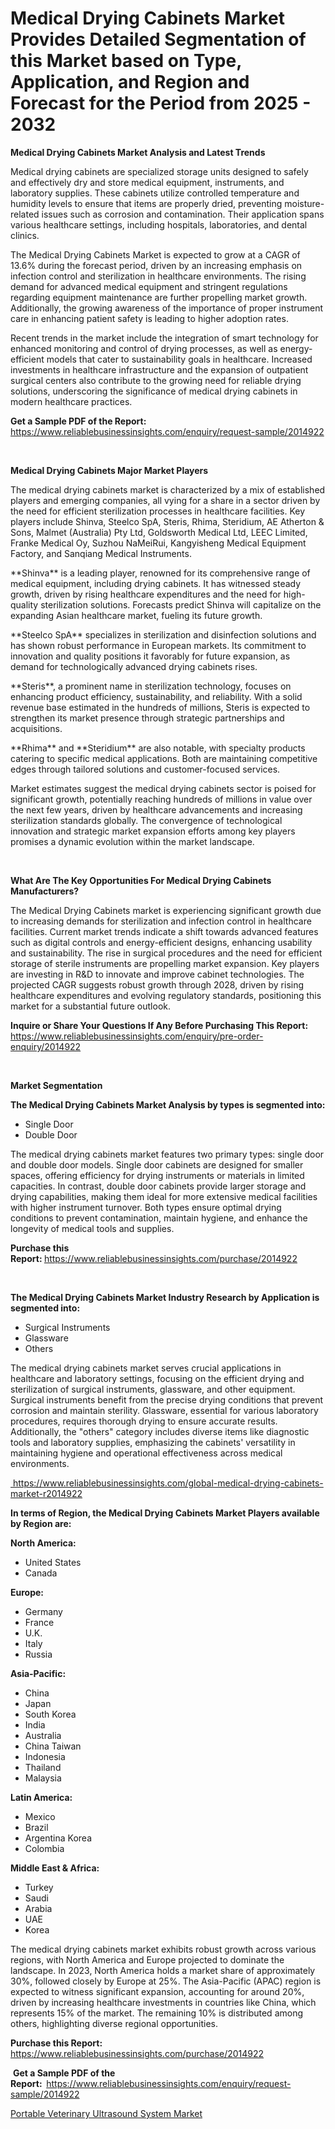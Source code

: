 <p><h1>Medical Drying Cabinets Market Provides Detailed Segmentation of this Market based on Type, Application, and Region and Forecast for the Period from 2025 - 2032</h1></p><p><strong>Medical Drying Cabinets Market Analysis and Latest Trends</strong></p>
<p><p>Medical drying cabinets are specialized storage units designed to safely and effectively dry and store medical equipment, instruments, and laboratory supplies. These cabinets utilize controlled temperature and humidity levels to ensure that items are properly dried, preventing moisture-related issues such as corrosion and contamination. Their application spans various healthcare settings, including hospitals, laboratories, and dental clinics.</p><p>The Medical Drying Cabinets Market is expected to grow at a CAGR of 13.6% during the forecast period, driven by an increasing emphasis on infection control and sterilization in healthcare environments. The rising demand for advanced medical equipment and stringent regulations regarding equipment maintenance are further propelling market growth. Additionally, the growing awareness of the importance of proper instrument care in enhancing patient safety is leading to higher adoption rates.</p><p>Recent trends in the market include the integration of smart technology for enhanced monitoring and control of drying processes, as well as energy-efficient models that cater to sustainability goals in healthcare. Increased investments in healthcare infrastructure and the expansion of outpatient surgical centers also contribute to the growing need for reliable drying solutions, underscoring the significance of medical drying cabinets in modern healthcare practices.</p></p>
<p><strong>Get a Sample PDF of the Report:&nbsp;</strong> <a href="https://www.reliablebusinessinsights.com/enquiry/request-sample/2014922?utm_campaign=3020&utm_medium=2&utm_source=Github&utm_content=ia&utm_term=04032025&utm_id=medical-drying-cabinets">https://www.reliablebusinessinsights.com/enquiry/request-sample/2014922</a></p>
<p>&nbsp;</p>
<p><strong>Medical Drying Cabinets Major Market Players</strong></p>
<p><p>The medical drying cabinets market is characterized by a mix of established players and emerging companies, all vying for a share in a sector driven by the need for efficient sterilization processes in healthcare facilities. Key players include Shinva, Steelco SpA, Steris, Rhima, Steridium, AE Atherton & Sons, Malmet (Australia) Pty Ltd, Goldsworth Medical Ltd, LEEC Limited, Franke Medical Oy, Suzhou NaMeiRui, Kangyisheng Medical Equipment Factory, and Sanqiang Medical Instruments.</p><p>**Shinva** is a leading player, renowned for its comprehensive range of medical equipment, including drying cabinets. It has witnessed steady growth, driven by rising healthcare expenditures and the need for high-quality sterilization solutions. Forecasts predict Shinva will capitalize on the expanding Asian healthcare market, fueling its future growth.</p><p>**Steelco SpA** specializes in sterilization and disinfection solutions and has shown robust performance in European markets. Its commitment to innovation and quality positions it favorably for future expansion, as demand for technologically advanced drying cabinets rises.</p><p>**Steris**, a prominent name in sterilization technology, focuses on enhancing product efficiency, sustainability, and reliability. With a solid revenue base estimated in the hundreds of millions, Steris is expected to strengthen its market presence through strategic partnerships and acquisitions.</p><p>**Rhima** and **Steridium** are also notable, with specialty products catering to specific medical applications. Both are maintaining competitive edges through tailored solutions and customer-focused services. </p><p>Market estimates suggest the medical drying cabinets sector is poised for significant growth, potentially reaching hundreds of millions in value over the next few years, driven by healthcare advancements and increasing sterilization standards globally. The convergence of technological innovation and strategic market expansion efforts among key players promises a dynamic evolution within the market landscape.</p></p>
<p>&nbsp;</p>
<p><strong>What Are The Key Opportunities For Medical Drying Cabinets Manufacturers?</strong></p>
<p><p>The Medical Drying Cabinets market is experiencing significant growth due to increasing demands for sterilization and infection control in healthcare facilities. Current market trends indicate a shift towards advanced features such as digital controls and energy-efficient designs, enhancing usability and sustainability. The rise in surgical procedures and the need for efficient storage of sterile instruments are propelling market expansion. Key players are investing in R&D to innovate and improve cabinet technologies. The projected CAGR suggests robust growth through 2028, driven by rising healthcare expenditures and evolving regulatory standards, positioning this market for a substantial future outlook.</p></p>
<p><strong>Inquire or Share Your Questions If Any Before Purchasing This Report:</strong> <a href="https://www.reliablebusinessinsights.com/enquiry/pre-order-enquiry/2014922?utm_campaign=3020&utm_medium=2&utm_source=Github&utm_content=ia&utm_term=04032025&utm_id=medical-drying-cabinets">https://www.reliablebusinessinsights.com/enquiry/pre-order-enquiry/2014922</a></p>
<p>&nbsp;</p>
<p><strong>Market Segmentation</strong></p>
<p><strong>The Medical Drying Cabinets Market Analysis by types is segmented into:</strong></p>
<p><ul><li>Single Door</li><li>Double Door</li></ul></p>
<p><p>The medical drying cabinets market features two primary types: single door and double door models. Single door cabinets are designed for smaller spaces, offering efficiency for drying instruments or materials in limited capacities. In contrast, double door cabinets provide larger storage and drying capabilities, making them ideal for more extensive medical facilities with higher instrument turnover. Both types ensure optimal drying conditions to prevent contamination, maintain hygiene, and enhance the longevity of medical tools and supplies.</p></p>
<p><strong>Purchase this Report:&nbsp;</strong><a href="https://www.reliablebusinessinsights.com/purchase/2014922?utm_campaign=3020&utm_medium=2&utm_source=Github&utm_content=ia&utm_term=04032025&utm_id=medical-drying-cabinets">https://www.reliablebusinessinsights.com/purchase/2014922</a></p>
<p>&nbsp;</p>
<p><strong>The Medical Drying Cabinets Market Industry Research by Application is segmented into:</strong></p>
<p><ul><li>Surgical Instruments</li><li>Glassware</li><li>Others</li></ul></p>
<p><p>The medical drying cabinets market serves crucial applications in healthcare and laboratory settings, focusing on the efficient drying and sterilization of surgical instruments, glassware, and other equipment. Surgical instruments benefit from the precise drying conditions that prevent corrosion and maintain sterility. Glassware, essential for various laboratory procedures, requires thorough drying to ensure accurate results. Additionally, the "others" category includes diverse items like diagnostic tools and laboratory supplies, emphasizing the cabinets' versatility in maintaining hygiene and operational effectiveness across medical environments.</p></p>
<p><a href="https://www.reliablebusinessinsights.com/global-medical-drying-cabinets-market-r2014922?utm_campaign=3020&utm_medium=2&utm_source=Github&utm_content=ia&utm_term=04032025&utm_id=medical-drying-cabinets">&nbsp;https://www.reliablebusinessinsights.com/global-medical-drying-cabinets-market-r2014922</a></p>
<p><strong>In terms of Region, the Medical Drying Cabinets Market Players available by Region are:</strong></p>
<p>
    <p> <strong> North America: </strong>
        <ul>
            <li>United States</li>
            <li>Canada</li>
        </ul>
        </p> 
    <p> <strong> Europe: </strong>
        <ul>
            <li>Germany</li>
            <li>France</li>
            <li>U.K.</li>
            <li>Italy</li>
            <li>Russia</li>
        </ul>
        </p> 
    <p> <strong> Asia-Pacific: </strong>
        <ul>
            <li>China</li>
            <li>Japan</li>
            <li>South Korea</li>
            <li>India</li>
            <li>Australia</li>
            <li>China Taiwan</li>
            <li>Indonesia</li>
            <li>Thailand</li>
            <li>Malaysia</li>
        </ul>
        </p> 
    <p> <strong> Latin America: </strong>
        <ul>
            <li>Mexico</li>
            <li>Brazil</li>
            <li>Argentina Korea</li>
            <li>Colombia</li>
        </ul>
        </p> 
    <p> <strong> Middle East & Africa: </strong>
        <ul>
            <li>Turkey</li>
            <li>Saudi</li>
            <li>Arabia</li>
            <li>UAE</li>
            <li>Korea</li>
        </ul>
    </p>
    </p>
<p><p>The medical drying cabinets market exhibits robust growth across various regions, with North America and Europe projected to dominate the landscape. In 2023, North America holds a market share of approximately 30%, followed closely by Europe at 25%. The Asia-Pacific (APAC) region is expected to witness significant expansion, accounting for around 20%, driven by increasing healthcare investments in countries like China, which represents 15% of the market. The remaining 10% is distributed among others, highlighting diverse regional opportunities.</p></p>
<p><strong>Purchase this Report: </strong><a href="https://www.reliablebusinessinsights.com/purchase/2014922?utm_campaign=3020&utm_medium=2&utm_source=Github&utm_content=ia&utm_term=04032025&utm_id=medical-drying-cabinets">https://www.reliablebusinessinsights.com/purchase/2014922</a></p>
<p>&nbsp;<strong>Get a Sample PDF of the Report:&nbsp;&nbsp;</strong><a href="https://www.reliablebusinessinsights.com/enquiry/request-sample/2014922?utm_campaign=3020&utm_medium=2&utm_source=Github&utm_content=ia&utm_term=04032025&utm_id=medical-drying-cabinets">https://www.reliablebusinessinsights.com/enquiry/request-sample/2014922</a></p>
<p><strong></strong></p>
<p><p><a href="https://github.com/hannajuana198484/Market-Research-Report-List-1/blob/main/portable-veterinary-ultrasound-system-market.md?utm_campaign=3020&utm_medium=2&utm_source=Github&utm_content=ia&utm_term=04032025&utm_id=medical-drying-cabinets">Portable Veterinary Ultrasound System Market</a></p></p>